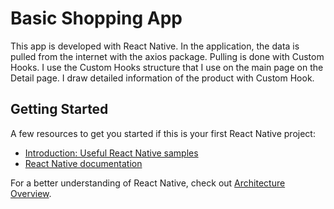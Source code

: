 # Basic Shopping App
This app is developed with React Native. In the application, the data is pulled from the internet with the axios package. Pulling is done with Custom Hooks.
I use the Custom Hooks structure that I use on the main page on the Detail page. I draw detailed information of the product with Custom Hook.
## Getting Started
A few resources to get you started if this is your first React Native project:
- [Introduction: Useful React Native samples](https://reactnative.dev/docs/getting-started)
- [React Native documentation](https://reactnative.dev/)

For a better understanding of React Native, check out [Architecture Overview](https://reactnative.dev/architecture/overview).
